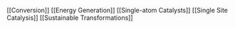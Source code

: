 [[Conversion]]
[[Energy Generation]]
[[Single-atom Catalysts]]
[[Single Site Catalysis]]
[[Sustainable Transformations]]
